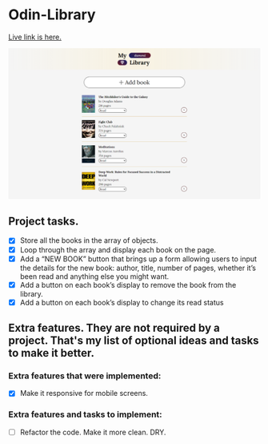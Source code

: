 # Odin-Library

[Live link is here.](https://x6nenko.github.io/Odin-Library/)

![Preview of a website.](./assets/preview.png)

## Project tasks.
- [x] Store all the books in the array of objects.
- [x] Loop through the array and display each book on the page.
- [x] Add a “NEW BOOK” button that brings up a form allowing users to input the details for the new book: author, title, number of pages, whether it’s been read and anything else you might want.
- [x] Add a button on each book’s display to remove the book from the library.
- [x] Add a button on each book’s display to change its read status

## Extra features. They are not required by a project. That's my list of optional ideas and tasks to make it better.

### Extra features that were implemented:
- [x] Make it responsive for mobile screens.

### Extra features and tasks to implement:
- [ ] Refactor the code. Make it more clean. DRY.